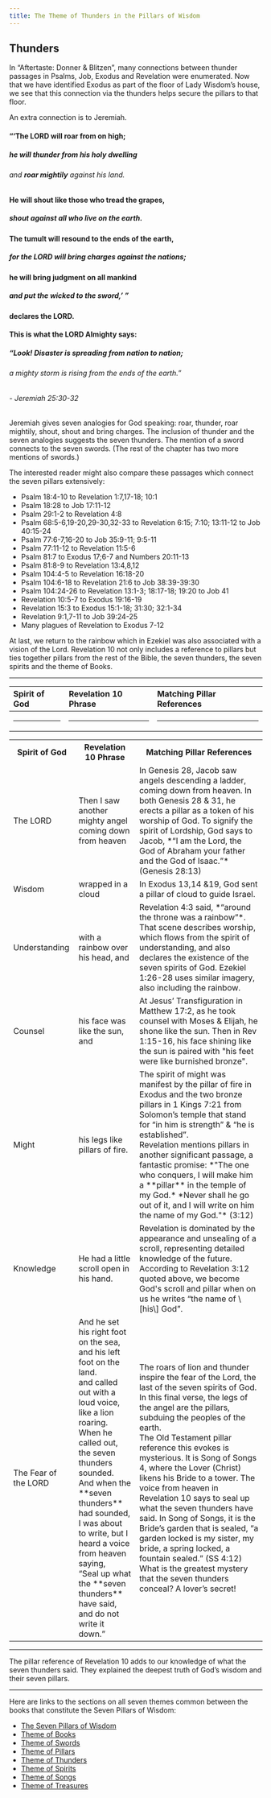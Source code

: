 ```yaml
---
title: The Theme of Thunders in the Pillars of Wisdom
---
```

## Thunders

In “Aftertaste: Donner & Blitzen”, many connections
between thunder passages in Psalms, Job, Exodus and
Revelation were enumerated. Now that we have identified
Exodus as part of the floor of Lady Wisdom’s house, we see
that this connection via the thunders helps secure the
pillars to that floor.

An extra connection is to Jeremiah.

#### “‘The LORD will **roar** from on high;
##### he will **thunder** from his holy dwelling
###### and **roar mightily** against his land.
#### He will **shout** like those who tread the grapes,
##### **shout** against all who live on the earth.
#### The **tumult will resound** to the ends of the earth,
##### for the LORD will **bring charges** against the nations;
#### he will bring judgment on all mankind
##### and put the wicked to the **sword**,’ ”
#### declares the LORD.
#### This is what the LORD Almighty says:
##### “Look! Disaster is spreading from nation to nation;
###### a mighty storm is rising from the ends of the earth.”
###### - Jeremiah 25:30-32

Jeremiah gives seven analogies for God speaking: roar,
thunder, roar mightily, shout, shout and bring charges. The
inclusion of thunder and the seven analogies suggests the
seven thunders. The mention of a sword connects to the
seven swords. (The rest of the chapter has two more
mentions of swords.)

The interested reader might also compare these passages which connect the seven pillars extensively:

  - Psalm 18:4-10 to Revelation 1:7,17-18; 10:1
  - Psalm 18:28 to Job 17:11-12
  - Psalm 29:1-2 to Revelation 4:8
  - Psalm 68:5-6,19-20,29-30,32-33 to Revelation 6:15; 7:10; 13:11-12 to Job 40:15-24
  - Psalm 77:6-7,16-20 to Job 35:9-11; 9:5-11
  - Psalm 77:11-12 to Revelation 11:5-6
  - Psalm 81:7 to Exodus 17;6-7 and Numbers 20:11-13
  - Psalm 81:8-9 to Revelation 13:4,8,12
  - Psalm 104:4-5 to Revelation 16:18-20
  - Psalm 104:6-18 to Revelation 21:6 to Job 38:39-39:30
  - Psalm 104:24-26 to Revelation 13:1-3; 18:17-18; 19:20 to Job 41
  - Revelation 10:5-7 to Exodus 19:16-19
  - Revelation 15:3 to Exodus 15:1-18; 31:30; 32:1-34
  - Revelation 9:1,7-11 to Job 39:24-25
  - Many plagues of Revelation to Exodus 7-12

At last, we return to the rainbow which in Ezekiel was
also associated with a vision of the Lord. Revelation 10 not
only includes a reference to pillars but ties together pillars
from the rest of the Bible, the seven thunders, the seven
spirits and the theme of Books.

<hr/>

| Spirit of God | Revelation 10 Phrase            |                   Matching Pillar References                     |
| :------------ | :------------------------------ | :--------------------------------------------------------------- |
| <hr/>         | <hr/>                           | <hr/>                                                            |

<table class="revelation10">
  <tr>
    <th>Spirit of God</th>
    <th>Revelation 10 Phrase</th>
    <th>Matching Pillar References</th>
  </tr>
  <tr>
    <td>The LORD</td>
    <td>Then I saw another mighty angel coming down from heaven</td>
    <td>
        In Genesis 28, Jacob saw angels descending a
        ladder, coming down from heaven. In both Genesis
        28 & 31, he erects a pillar as a token of his worship
        of God. To signify the spirit of Lordship, God says
        to Jacob, *“I am the Lord, the God of Abraham your father and the God of Isaac.”* (Genesis 28:13)
    </td>
  </tr>
  <tr>
    <td>Wisdom</td>
    <td>wrapped in a cloud</td>
    <td>
        In Exodus 13,14 &19, God sent a pillar of cloud to guide Israel.
    </td>
  </tr>
  <tr>
    <td>Understanding</td>
    <td>with a rainbow over his head, and</td>
    <td>
        Revelation 4:3 said, *“around the throne was a rainbow”*. 
        That scene describes worship, which
        flows from the spirit of understanding, and also
        declares the existence of the seven spirits of God.
        Ezekiel 1:26-28 uses similar imagery, also including
        the rainbow.
    </td>
  </tr>
  <tr>
    <td>Counsel</td>
    <td>his face was like the sun, and</td>
    <td>
        At Jesus’ Transfiguration in Matthew 17:2, as he
        took counsel with Moses & Elijah, he shone like the
        sun. Then in Rev 1:15-16, his face shining like the
        sun is paired with "his feet were like burnished
        bronze".
    </td>
  </tr>
  <tr>
    <td>Might</td>
    <td>his legs like pillars of fire.</td>
    <td>
        The spirit of might was manifest by the pillar of fire
        in Exodus and the two bronze pillars in 1 Kings
        7:21 from Solomon’s temple that stand for “in him
        is strength” & “he is established”. 
        <br/>
        Revelation mentions pillars in another significant
        passage, a fantastic promise: 
        *"The one who conquers, I will make him a **pillar** in the temple of my God.*
        *Never shall he go out of it, and I will write on him the name of my God."* (3:12)
    </td>
  </tr>
  <tr>
    <td>Knowledge</td>
    <td>He had a little scroll open in his hand.</td>
    <td>
        Revelation is dominated by the appearance and
        unsealing of a scroll, representing detailed
        knowledge of the future. According to Revelation
        3:12 quoted above, we become God's scroll and
        pillar when on us he writes “the name of \[his\] God”.
    </td>
  </tr>
  <tr>
    <td>The Fear of the LORD</td>
    <td>
        And he set his right foot on the sea, <br/>
        and his left foot on the land. <br/>
        and called out with a loud voice, <br/>
        like a lion roaring. <br/>
        When he called out, <br/>
        the seven thunders sounded. <br/>
        And when the **seven thunders** had sounded, <br/>
        I was about to write, but I heard a voice <br/>
        from heaven saying, <br/>
        “Seal up what the **seven thunders** have said, <br/>
        and do not write it down.”
    </td>
    <td>
        The roars of lion and thunder inspire the fear of the
        Lord, the last of the seven spirits of God. In this
        final verse, the legs of the angel are the pillars,
        subduing the peoples of the earth.
        <br/>
        The Old Testament pillar reference this evokes is
        mysterious. It is Song of Songs 4, where the Lover
        (Christ) likens his Bride to a tower. The voice from
        heaven in Revelation 10 says to seal up what the
        seven thunders have said. In Song of Songs, it is the
        Bride’s garden that is sealed, “a garden locked is my
        sister, my bride, a spring locked, a fountain sealed.”
        (SS 4:12)
        <br/>
        What is the greatest mystery that the seven thunders
        conceal? A lover’s secret!
    </td>
  </tr>
</table>

<hr/>

The pillar reference of Revelation 10 adds to our
knowledge of what the seven thunders said. They explained
the deepest truth of God’s wisdom and their seven pillars.

<hr/>

Here are links to the sections on all seven themes common between the books that constitute the Seven Pillars of Wisdom:

  - [The Seven Pillars of Wisdom](./seven-pillars-of-wisdom.html)
  - [Theme of Books](./theme-of-books.html)
  - [Theme of Swords](./theme-of-swords.html)
  - [Theme of Pillars](./theme-of-pillars.html)
  - [Theme of Thunders](./theme-of-thunders.html)
  - [Theme of Spirits](./theme-of-spirits.html)
  - [Theme of Songs](./theme-of-songs.html)
  - [Theme of Treasures](./theme-of-treasures.html)

